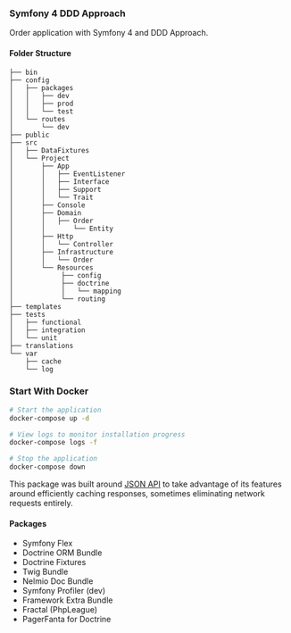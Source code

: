 ### Symfony 4 DDD Approach

Order application with Symfony 4 and DDD Approach.

#### Folder Structure

```
├── bin
├── config
│   ├── packages
│   │   ├── dev
│   │   ├── prod
│   │   └── test
│   └── routes
│       └── dev
├── public
├── src
│   ├── DataFixtures
│   └── Project
│       ├── App
│       │   ├── EventListener
│       │   ├── Interface
│       │   ├── Support
│       │   └── Trait
│       ├── Console
│       ├── Domain
│       │   ├── Order
│       │       └── Entity
│       ├── Http
│       │   └── Controller
│       ├── Infrastructure
│       │   └── Order
│       └── Resources
│            ├── config
│            ├── doctrine
│            │   └── mapping
│            └── routing
├── templates
├── tests
│   ├── functional
│   ├── integration
│   └── unit
├── translations
└── var
    ├── cache
    └── log
```

### Start With Docker

```bash
# Start the application
docker-compose up -d

# View logs to monitor installation progress
docker-compose logs -f

# Stop the application
docker-compose down

```

This package was built around [JSON API](http://jsonapi.org/) to take advantage of its features around efficiently caching responses, sometimes eliminating network requests entirely.

#### Packages

- Symfony Flex
- Doctrine ORM Bundle
- Doctrine Fixtures
- Twig Bundle
- Nelmio Doc Bundle
- Symfony Profiler (dev)
- Framework Extra Bundle
- Fractal (PhpLeague)
- PagerFanta for Doctrine
